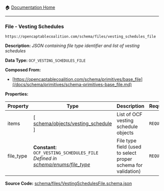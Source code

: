 :house: [Documentation Home](/README.md)

---

### File - Vesting Schedules

`https://opencaptablecoalition.com/schema/files/vesting_schedules_file`

**Description:** _JSON containing file type identifier and list of vesting schedules_

**Data Type:** `OCF_VESTING_SCHEDULES_FILE`

**Composed From:**

- [https://opencaptablecoalition.com/schema/primitives/base_file](/docs/schema/primitives/schema-primitives-base_file.md)

**Properties:**

| Property  | Type                                                                                                                               | Description                                                   | Required   |
| --------- | ---------------------------------------------------------------------------------------------------------------------------------- | ------------------------------------------------------------- | ---------- |
| items     | [ [schema/objects/vesting_schedule](/docs/schema/objects/schema-objects-vesting_schedule.md) ]                                     | List of OCF vesting schedule objects                          | `REQUIRED` |
| file_type | **Constant:** `OCF_VESTING_SCHEDULES_FILE`</br>_Defined in [schema/enums/file_type](/docs/schema/enums/schema-enums-file_type.md)_ | File type field (used to select proper schema for validation) | `REQUIRED` |

**Source Code:** [schema/files/VestingSchedulesFile.schema.json](/schema/files/VestingSchedulesFile.schema.json)
